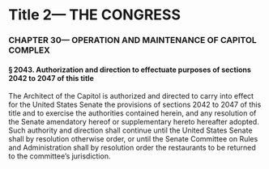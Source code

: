
# Title 2— THE CONGRESS
### CHAPTER 30— OPERATION AND MAINTENANCE OF CAPITOL COMPLEX
#### § 2043. Authorization and direction to effectuate purposes of sections 2042 to 2047 of this title

The Architect of the Capitol is authorized and directed to carry into effect for the United States Senate the provisions of sections 2042 to 2047 of this title and to exercise the authorities contained herein, and any resolution of the Senate amendatory hereof or supplementary hereto hereafter adopted. Such authority and direction shall continue until the United States Senate shall by resolution otherwise order, or until the Senate Committee on Rules and Administration shall by resolution order the restaurants to be returned to the committee’s jurisdiction.
